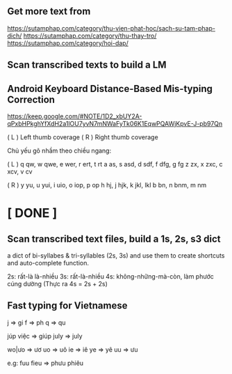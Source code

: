 ## Get more text from 
https://sutamphap.com/category/thu-vien-phat-hoc/sach-su-tam-phap-dich/
https://sutamphap.com/category/thu-thay-tro/
https://sutamphap.com/category/hoi-dap/

## Scan transcribed texts to build a LM

## Android Keyboard Distance-Based Mis-typing Correction

https://keep.google.com/#NOTE/1D2_xbUY2A-qPxbHPkghYfXdH2a1lOU7yvN7mNWaFyTk06K1EqwPQAWjKpvE-J-pb97Qn

( L ) Left thumb coverage
( R ) Right thumb coverage

Chủ yếu gõ nhầm theo chiều ngang:

( L )
q qw, w qwe, e wer, r ert, t rt
a as, s asd, d sdf, f dfg, g fg
z zx, x zxc, c xcv, v cv

( R )
y yu, u yui, i uio, o iop, p op
h hj, j hjk, k jkl, lkl
b bn, n bnm, m nm


# [ DONE ]

## Scan transcribed text files, build a 1s, 2s, s3 dict

a dict of bi-syllabes & tri-syllables (2s, 3s) and use them to create
shortcuts and auto-complete function.

2s: rất-là là-nhiều
3s: rất-là-nhiều
4s: không-những-mà-còn, làm phước cúng dường (Thực ra 4s = 2s + 2s)

## Fast typing for Vietnamese

j => gi
f => ph
q => qu

júp việc => giúp
july => july

wo|ưo => ươ
uo => uô
ie => iê
ye => yê
uu => ưu

e.g:
fuu fieu => phưu phiêu
